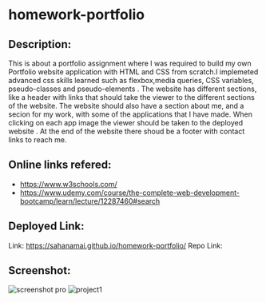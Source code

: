 # homework-portfolio
## Description:
This is about a portfolio assignment where I was required to build my own Portfolio website application with HTML and CSS  from scratch.I implemeted advanced css skills learned such as flexbox,media queries, CSS variables, pseudo-classes and pseudo-elements . The website  has different sections, like a header with links that should take the viewer to the different sections of the website. The website should also have a section about me, and a secion for my work, with some of the applications that I have made. When clicking on each app image the viewer should be taken to the deployed website . At the end of the website there shoud be a footer with contact links to reach me.
       
## Online links refered:
 *  https://www.w3schools.com/
 *  https://www.udemy.com/course/the-complete-web-development-bootcamp/learn/lecture/12287460#search
  
## Deployed Link: 
Link: https://sahanamai.github.io/homework-portfolio/
Repo Link:

## Screenshot:

![screenshot pro](https://user-images.githubusercontent.com/41078587/150021288-6070c289-0ed5-4f1d-b426-9d47b9aace31.png)
![project1](https://user-images.githubusercontent.com/41078587/150021301-e4e93de1-43aa-40cb-8988-fec52b118a2e.png)
